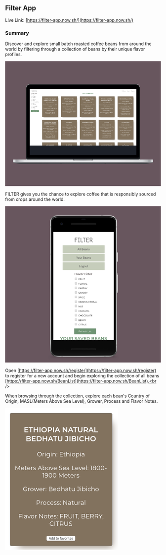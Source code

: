 ## Filter App

Live Link: [https://filter-app.now.sh/](https://filter-app.now.sh/)

### Summary

Discover and explore small batch roasted coffee beans from around the world by filtering through a collection of beans by their unique flavor profiles.<br />

![Laptop Screenshot](README-asset/laptop_screenshot.png?raw=true)

FILTER gives you the chance to explore coffee that is responsibly sourced from crops around the world.


![Phone Screenshot](README-asset/phone_screenshot.png?raw=true)

Open [https://filter-app.now.sh/register](https://filter-app.now.sh/register) to register for a new account and begin exploring the collection of all beans [https://filter-app.now.sh/BeanList](https://filter-app.now.sh/BeanList).<br />

When browsing through the collection, explore each bean's Country of Origin, MASL(Meters Above Sea Level), Grower, Process and Flavor Notes.

![BeanCard](README-asset/BeanCard.png?raw=true)
